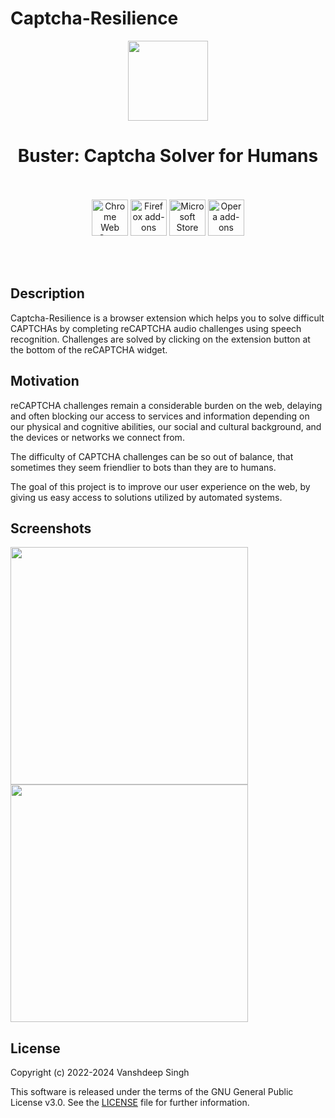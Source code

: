 # Captcha-Resilience
<p align="center"><img width="128" height="128" src="https://i.imgur.com/uVpmR8l.png"></p>
<h1 align="center">Buster: Captcha Solver for Humans</h1>

<p align="center">
  <br><br>
  <picture>
    <source srcset="https://i.imgur.com/XBIE9pk.png" media="(prefers-color-scheme: dark)">
    <img height="58" src="https://i.imgur.com/oGxig2F.png" alt="Chrome Web Store">
  </picture>

  <picture>
    <source srcset="https://i.imgur.com/ZluoP7T.png" media="(prefers-color-scheme: dark)">
    <img height="58" src="https://i.imgur.com/4PobQqE.png" alt="Firefox add-ons">
  </picture>

  <picture>
    <source srcset="https://i.imgur.com/Jog9cQP.png" media="(prefers-color-scheme: dark)">
    <img height="58" src="https://i.imgur.com/aiprUt8.png" alt="Microsoft Store">
  </picture>

  <picture>
    <source srcset="https://i.imgur.com/ziehy0f.png" media="(prefers-color-scheme: dark)">
    <img height="58" src="https://i.imgur.com/ytVATu0.png" alt="Opera add-ons">
  </picture>

  <br><br>
</p>


## Description

Captcha-Resilience is a browser extension which helps you to solve difficult CAPTCHAs
by completing reCAPTCHA audio challenges using speech recognition.
Challenges are solved by clicking on the extension button at the bottom
of the reCAPTCHA widget.

## Motivation

reCAPTCHA challenges remain a considerable burden on the web,
delaying and often blocking our access to services and information
depending on our physical and cognitive abilities, our social
and cultural background, and the devices or networks we connect from.

The difficulty of CAPTCHA challenges can be so out of balance,
that sometimes they seem friendlier to bots than they are to humans.

The goal of this project is to improve our user experience on the web,
by giving us easy access to solutions utilized by automated systems.


## Screenshots

<p>
  <img width="380" src="https://i.imgur.com/hTqeN4z.png">
  <img width="380" src="https://i.imgur.com/o0qqDd5.png">
</p>

## License

Copyright (c) 2022-2024 Vanshdeep Singh

This software is released under the terms of the GNU General Public License v3.0.
See the [LICENSE](LICENSE) file for further information.

